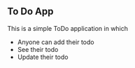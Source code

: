 ## To Do App

This is a simple ToDo application in which
- Anyone can add their todo
- See their todo
- Update their todo